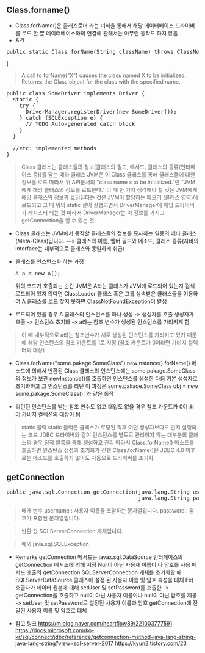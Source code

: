 Class.forname()
-----------
+ Class.forName()은 클래스로더 라는 녀석을 통해서 해당 데이터베이스 드라이버를 로드
  할 뿐 데이터베이스와의 연결에 관해서는 아무런 동작도 하지 않음
+ API
<pre>public static Class<?> forName(String className) throws ClassNotFoundException</pre>]
> A call to forName("X") causes the class named X to be initialized.
  Returns:
  the Class object for the class with the specified name.
  
<pre>public class SomeDriver implements Driver {
  static {
    try {
      DriverManager.registerDriver(new SomeDriver());
    } catch (SQLException e) {
      // TODO Auto-generated catch block
    }
  }

  //etc: implemented methods
}</pre>
> Class 클래스는 클래스들의 정보(클래스의 필드, 메서드, 클래스의 종류(인터페이스 등))를 담는 메타 클래스
  JVM은 이 Class 클래스를 통해 클래스들에 대한 정보를 로드
  따라서 위 API문서의 "class name x to be initialized."란 "JVM에게 해당 클래스의 정보를 로드한다." 
  이 때 한 가지 생각해야 할 것은 JVM에게 해당 클래스의 정보가 로딩된다는 것은 JVM이 할당하는 메모리 (클래스 영역)에 로드되고 
  그 때 위의 static 절이 실행되면서 DriverManager에 해당 드라이버가 레지스터 되는 것
  따라서 DriverManager는 이 정보를 가지고 getConnection을 할 수 있는 것
  
  
+ Class 클래스는 JVM에서 동작할 클래스들의 정보를 묘사하는 일종의 메타 클래스(Meta-Class)입니다. 
  —> 클래스의 이름, 멤버 필드와 메소드, 클래스 종류(자바의 interface는 내부적으로 클래스와 동일하게 취급)

+ 클래스를 인스턴스화 하는 과정 
  <pre>A a = new A();</pre> 
  위의 코드가 호출되는 순간 JVM은 A라는 클래스가 JVM에 로드되어 있는지 검색
  로드되어 있지 않다면 ClassLoader 클래스 혹은 그를 상속받은 클래스들을 이용하여 A 클래스를 로드
  찾지 못하면 ClassNotFoundException이 발생


+ 로드되어 있을 경우
  A 클래스의 인스턴스를 하나 생성 -> 생성자를 호출
  생성자가 호출 -> 인스턴스 초기화 -> a라는 참조 변수가 생성된 인스턴스를 가리키게 함
> 이 때 내부적으로 a라는 참조변수가 새로 생성된 인스턴스를 가리키고 있기 때문에 해당 인스턴스의 참조 카운트를 1로 지정
  (참조 카운트가 0이라면 가비지 컬렉터의 대상)


+ Class.forName("some.pakage.SomeClass").newInstance()
  forName() 메소드에 의해서 반환된 Class 클래스의 인스턴스에는 some.pakage.SomeClass의 정보가 보관
  newInstance()를 호출하면 인스턴스를 생성한 다음 기본 생성자로 초기화하고 그 인스턴스를 리턴
  이 과정은 some.pakage.SomeClass obj = new some.pakage.SomeClass(); 와 같은 동작


+ 리턴된 인스턴스를 받는 참조 변수도 없고 대입도 없을 경우 참조 카운트가 0이 되어 카비지 컬렉션의 대상이 됨
> static 블럭
  static 블럭은 클래스가 로딩된 직후 어떤 생성자보다도 먼저 실행되는 코드
  JDBC 드라이버와 같이 인스턴스를 별도로 관리하지 않는 대부분의 클래스의 경우 정적 블록을 통해 생성하고 관리
  따라서 Class.forName() 메소드를 호출하면 인스턴스 생성과 초기화가 진행
  Class.forName()은 JDBC 4.0 이후로는 메소드를 호출하지 않아도 자동으로 드라이버를 초기화
  

getConnection
-----------------
<pre>public java.sql.Connection getConnection(java.lang.String username,  
                                         java.lang.String password)</pre>

> 매개 변수 
  username : 사용자 이름을 포함하는 문자열입니다.
  password : 암호가 포함된 문자열입니다.

> 반환 값
  SQLServerConnection 개체입니다.

> 예외
  java.sql.SQLException

+ Remarks
  getConnection 메서드는 javax.sql.DataSource 인터페이스의 getConnection 메서드에 의해 지정
  Null이 아닌 사용자 이름이 나 암호를 사용 메서드 호출의 getConnection SQLServerConnection 개체를 초기화할 때 
  SQLServerDataSource 클래스에 설정 된 사용자 이름 및 암호 속성을 대체
  Ex) 호출자가 데이터 원본에 대해 setUser 및 setPassword를 호출한 
  -> getConnection을 호출하고 null이 아닌 사용자 이름이나 null이 아닌 암호를 제공
  -> setUser 및 setPassword로 설정된 사용자 이름과 암호 getConnection에 전달된 사용자 이름 및 암호로 대체
  
 + 참고 링크 
   https://m.blog.naver.com/heartflow89/221003777591
  https://docs.microsoft.com/ko-kr/sql/connect/jdbc/reference/getconnection-method-java-lang-string-java-lang-string?view=sql-server-2017
  https://kyun2.tistory.com/23
